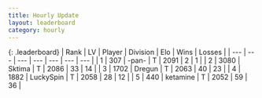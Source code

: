 ```yaml
---
title: Hourly Update
layout: leaderboard
category: hourly
---
```


{: .leaderboard}
| Rank | LV | Player | Division | Elo | Wins | Losses |
| --- | --- | --- | --- | --- | --- | --- |
| <span data-change="0">1</span> | 307 | <span title="ID: 719486">-pan-</span> | T | <span data-change="0">2091</span> | <span data-change="0">2</span> | <span data-change="0">1</span> |
| <span data-change="0">2</span> | 3080 | <span title="ID: 353063">Sktima</span> | T | <span data-change="0">2086</span> | <span data-change="0">33</span> | <span data-change="0">14</span> |
| <span data-change="0">3</span> | 1702 | <span title="ID: 337810">Dregun</span> | T | <span data-change="0">2063</span> | <span data-change="0">40</span> | <span data-change="0">23</span> |
| <span data-change="0">4</span> | 1882 | <span title="ID: 498412">LuckySpin</span> | T | <span data-change="0">2058</span> | <span data-change="0">28</span> | <span data-change="0">12</span> |
| <span data-change="5">5</span> | 440 | <span title="ID: 725085">ketamine</span> | T | <span data-change="21">2052</span> | <span data-change="6">59</span> | <span data-change="2">36</span> |